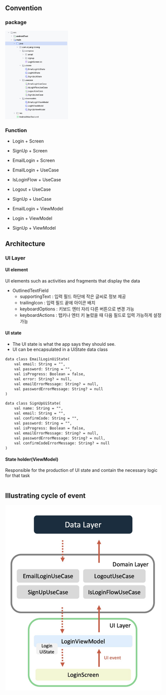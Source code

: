## Convention

### package

<img src="../screenshots/package.png" width="40%" height="40%" alt=""/>

### Function

- Login + Screen
- SignUp + Screen
- EmailLogin + Screen

- EmailLogin + UseCase
- IsLoginFlow + UseCase
- Logout + UseCase
- SignUp + UseCase

- EmailLogin + ViewModel
- Login + ViewModel
- SignUp + ViewModel

## Architecture

### UI Layer

#### UI element

UI elements such as activities and fragments that display the data

- OutlinedTextField
    - supportingText : 입력 필드 하단에 작은 글씨로 정보 제공
    - trailingIcon : 입력 필드 끝에 아이콘 배치
    - keyboardOptions : 키보드 엔터 자리 다른 버튼으로 변경 가능
    - keyboardActions : 탭키나 엔터 키 눌렀을 때 다음 필드로 입력 가능하게 설정 가능

#### UI state

- The UI state is what the app says they should see.
- UI can be encapsulated in a UiState data class

```
data class EmailLoginUiState(
    val email: String = "",
    val password: String = "",
    val isProgress: Boolean = false,
    val error: String? = null,
    val emailErrorMessage: String? = null,
    val passwordErrorMessage: String? = null
)
```

```
data class SignUpUiState(
    val name: String = "",
    val email: String = "",
    val confirmCode: String = "",
    val password: String = "",
    val isProgress: Boolean = false,
    val emailErrorMessage: String? = null,
    val passwordErrorMessage: String? = null,
    val confirmCodeErrorMessage: String? = null
)
```

#### State holder(ViewModel)

Responsible for the production of UI state and contain the necessary logic for that task

```
```

## Illustrating cycle of event
<img src="../screenshots/event.png" alt=""/>